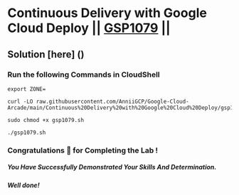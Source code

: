 # Continuous Delivery with Google Cloud Deploy || [GSP1079](https://www.cloudskillsboost.google/focuses/52828?parent=catalog) ||

## Solution [here] ()

### Run the following Commands in CloudShell

```
export ZONE=
```
```
curl -LO raw.githubusercontent.com/AnniiGCP/Google-Cloud-Arcade/main/Continuous%20Delivery%20with%20Google%20Cloud%20Deploy/gsp1079.sh

sudo chmod +x gsp1079.sh

./gsp1079.sh
```

### Congratulations 🎉 for Completing the Lab !

##### *You Have Successfully Demonstrated Your Skills And Determination.*

#### *Well done!*

 

 
